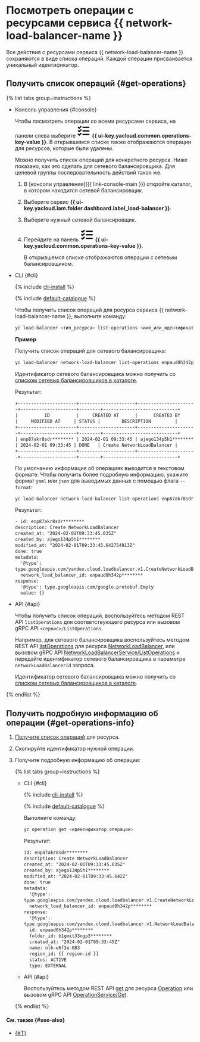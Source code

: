 # Посмотреть операции с ресурсами сервиса {{ network-load-balancer-name }}

Все действия с ресурсами сервиса {{ network-load-balancer-name }} сохраняются в виде списка операций. Каждой операции присваивается уникальный идентификатор.

## Получить список операций {#get-operations}

{% list tabs group=instructions %}

- Консоль управления {#console}

  Чтобы посмотреть операции со всеми ресурсами сервиса, на панели слева выберите ![image](../../_assets/operations.svg) **{{ ui-key.yacloud.common.operations-key-value }}**. В открывшемся списке также отображаются операции для ресурсов, которые были удалены.

  Можно получить список операций для конкретного ресурса. Ниже показано, как это сделать для сетевого балансировщика. Для целевой группы последовательность действий такая же.

  1. В [консоли управления]({{ link-console-main }}) откройте каталог, в котором находится сетевой балансировщик.
  1. Выберите сервис **{{ ui-key.yacloud.iam.folder.dashboard.label_load-balancer }}**.
  1. Выберите нужный сетевой балансировщик.
  1. Перейдите на панель ![image](../../_assets/operations.svg) **{{ ui-key.yacloud.common.operations-key-value }}**.

      В открывшемся списке отображаются операции с сетевым балансировщиком.

- CLI {#cli}

  {% include [cli-install](../../_includes/cli-install.md) %}

  {% include [default-catalogue](../../_includes/default-catalogue.md) %}

  Чтобы получить список операций для ресурса сервиса {{ network-load-balancer-name }}, выполните команду:

  ```bash
  yc load-balancer <тип_ресурса> list-operations <имя_или_идентификатор_ресурса>
  ```

  **Пример**

  Получить список операций для сетевого балансировщика:

  ```bash
  yc load-balancer network-load-balancer list-operations enpaud0h342p********
  ```

  Идентификатор сетевого балансировщика можно получить со [списком сетевых балансировщиков в каталоге](load-balancer-list.md#list).

  Результат:

  ```text
  +----------------------+---------------------+----------------------+---------------------+--------+----------------------------+
  |          ID          |     CREATED AT      |      CREATED BY      |     MODIFIED AT     | STATUS |        DESCRIPTION         |
  +----------------------+---------------------+----------------------+---------------------+--------+----------------------------+
  | enp87akr8sdr******** | 2024-02-01 09:33:45 | ajego134p5h1******** | 2024-02-01 09:33:45 | DONE   | Create NetworkLoadBalancer |
  +----------------------+---------------------+----------------------+---------------------+--------+----------------------------+
  ```

  По умолчанию информация об операциях выводится в текстовом формате. Чтобы получить более подробную информацию, укажите формат `yaml` или `json` для выводимых данных с помощью флага `--format`:

  ```bash
  yc load-balancer network-load-balancer list-operations enp87akr8sdr******** --format yaml
  ```

  Результат:

  ```text
  - id: enp87akr8sdr********
  description: Create NetworkLoadBalancer
  created_at: "2024-02-01T09:33:45.035Z"
  created_by: ajego134p5h1********
  modified_at: "2024-02-01T09:33:45.642754913Z"
  done: true
  metadata:
    '@type': type.googleapis.com/yandex.cloud.loadbalancer.v1.CreateNetworkLoadBalancerMetadata
    network_load_balancer_id: enpaud0h342p********
  response:
    '@type': type.googleapis.com/google.protobuf.Empty
    value: {}
  ```

- API {#api}

  Чтобы получить список операций, воспользуйтесь методом REST API `listOperations` для соответствующего ресурса или вызовом gRPC API `<сервис>/ListOperations`.

  Например, для сетевого балансировщика воспользуйтесь методом REST API [listOperations](../api-ref/NetworkLoadBalancer/listOperations.md) для ресурса [NetworkLoadBalancer](../api-ref/NetworkLoadBalancer/index.md), или вызовом gRPC API [NetworkLoadBalancerService/ListOperations](../api-ref/grpc/NetworkLoadBalancer/listOperations.md) и передайте идентификатор сетевого балансировщика в параметре `networkLoadBalancerId` запроса.

  Идентификатор сетевого балансировщика можно получить со [списком сетевых балансировщиков в каталоге](load-balancer-list.md#list).

{% endlist %}

## Получить подробную информацию об операции {#get-operations-info}

1. [Получите список операций](#get-operations) для ресурса.
1. Скопируйте идентификатор нужной операции.
1. Получите подробную информацию об операции:

    {% list tabs group=instructions %}

    - CLI {#cli}

      {% include [cli-install](../../_includes/cli-install.md) %}

      {% include [default-catalogue](../../_includes/default-catalogue.md) %}

      Выполните команду:

      ```bash
      yc operation get <идентификатор_операции>
      ```

      Результат:

      ```text
      id: enp87akr8sdr********
      description: Create NetworkLoadBalancer
      created_at: "2024-02-01T09:33:45.035Z"
      created_by: ajego134p5h1********
      modified_at: "2024-02-01T09:33:45.642Z"
      done: true
      metadata:
        '@type': type.googleapis.com/yandex.cloud.loadbalancer.v1.CreateNetworkLoadBalancerMetadata
        network_load_balancer_id: enpaud0h342p********
      response:
        '@type': type.googleapis.com/yandex.cloud.loadbalancer.v1.NetworkLoadBalancer
        id: enpaud0h342p********
        folder_id: b1gmit33ngp3********
        created_at: "2024-02-01T09:33:45Z"
        name: nlb-e6f3e-083
        region_id: {{ region-id }}
        status: ACTIVE
        type: EXTERNAL
      ```

    - API {#api}

      Воспользуйтесь методом REST API [get](../api-ref/Operation/get.md) для ресурса [Operation](../api-ref/Operation/index.md) или вызовом gRPC API [OperationService/Get](../api-ref/grpc/Operation/get.md).

    {% endlist %}

#### См. также {#see-also}

* [{#T}](../../api-design-guide/concepts/about-async.md)
